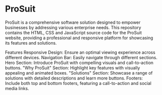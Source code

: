 # ProSuit
ProSuit is a comprehensive software solution designed to empower businesses by addressing various enterprise needs. This repository contains the HTML, CSS and JavaScript source code for the ProSuit website, providing a professional and responsive platform for showcasing its features and solutions.

Features
Responsive Design: Ensure an optimal viewing experience across different devices.
Navigation Bar: Easily navigate through different sections.
Hero Section: Introduce ProSuit with compelling visuals and call-to-action buttons.
"Why ProSuit" Section: Highlight key features with visually appealing and animated boxes.
"Solutions" Section: Showcase a range of solutions with detailed descriptions and learn more buttons.
Footers: Include both top and bottom footers, featuring a call-to-action and social media links.

